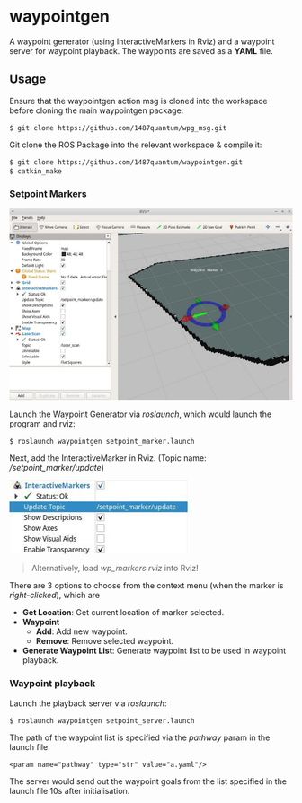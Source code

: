 # waypointgen
A waypoint generator (using InteractiveMarkers in Rviz) and a waypoint server for waypoint playback. The waypoints are saved as a **YAML** file.

## Usage
Ensure that the waypointgen action msg is cloned into the workspace before cloning the main waypointgen package:
```
$ git clone https://github.com/1487quantum/wpg_msg.git
```

Git clone the ROS Package into the relevant workspace & compile it:
```
$ git clone https://github.com/1487quantum/waypointgen.git
$ catkin_make
```

### Setpoint Markers
![Rviz](assets/b.jpg)

Launch the Waypoint Generator via *roslaunch*, which would launch the program and rviz:
```
$ roslaunch waypointgen setpoint_marker.launch  
```
Next, add the InteractiveMarker in Rviz. (Topic name: */setpoint_marker/update*)

![InteractiveMarkers](assets/a.jpg)

> Alternatively, load _wp_markers.rviz_ into Rviz!

There are 3 options to choose from the context menu (when the marker is _right-clicked_), which are
- **Get Location**: Get current location of marker selected.
- **Waypoint**
  - **Add**: Add new waypoint.
  - **Remove**: Remove selected waypoint.
- **Generate Waypoint List**: Generate waypoint list to be used in waypoint playback.


### Waypoint playback
Launch the playback server via *roslaunch*:
```
$ roslaunch waypointgen setpoint_server.launch  
```
The path of the waypoint list is specified via the *pathway* param in the launch file.
```
<param name="pathway" type="str" value="a.yaml"/>
```
The server would send out the waypoint goals from the list specified in the launch file 10s after initialisation.
